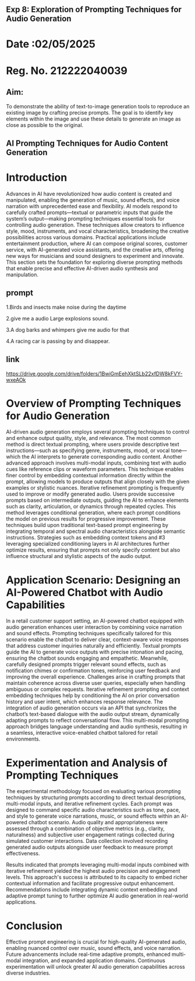 ## Exp 8: Exploration of Prompting Techniques for Audio Generation

# Date :02/05/2025
# Reg. No. 212222040039

## Aim:
To demonstrate the ability of text-to-image generation tools to reproduce an existing image by crafting precise prompts. The goal is to identify key elements within the image and use these details to generate an image as close as possible to the original.


## AI Prompting Techniques for Audio Content Generation
# Introduction
Advances in AI have revolutionized how audio content is created and manipulated, enabling the generation of music, sound effects, and voice narration with unprecedented ease and flexibility. AI models respond to carefully crafted prompts—textual or parametric inputs that guide the system’s output—making prompting techniques essential tools for controlling audio generation.
These techniques allow creators to influence style, mood, instruments, and vocal characteristics, broadening the creative possibilities across various domains. Practical applications include entertainment production, where AI can compose original scores, customer service, with AI-generated voice assistants, and the creative arts, offering new ways for musicians and sound designers to experiment and innovate.
This section sets the foundation for exploring diverse prompting methods that enable precise and effective AI-driven audio synthesis and manipulation.


## prompt
1.Birds and insects make noise during the daytime

2.give me  a audio Large explosions sound.

3.A dog barks and whimpers give me audio for that

4.A racing car is passing by and disappear.

## link 

https://drive.google.com/drive/folders/1BwiGmEehXktSLb22xfDW8kFVY-wxeAOk
# Overview of Prompting Techniques for Audio Generation
AI-driven audio generation employs several prompting techniques to control and enhance output quality, style, and relevance. The most common method is direct textual prompting, where users provide descriptive text instructions—such as specifying genre, instruments, mood, or vocal tone—which the AI interprets to generate corresponding audio content.
Another advanced approach involves multi-modal inputs, combining text with audio cues like reference clips or waveform parameters. This technique enables finer control by embedding contextual information directly within the prompt, allowing models to produce outputs that align closely with the given examples or stylistic nuances.
Iterative refinement prompting is frequently used to improve or modify generated audio. Users provide successive prompts based on intermediate outputs, guiding the AI to enhance elements such as clarity, articulation, or dynamics through repeated cycles. This method leverages conditional generation, where each prompt conditions the model on previous results for progressive improvement.
These techniques build upon traditional text-based prompt engineering by integrating temporal and spectral audio characteristics alongside semantic instructions. Strategies such as embedding context tokens and #3 leveraging specialized conditioning layers in AI
architectures further optimize results, ensuring that prompts not only specify content but also influence structural and stylistic aspects of the audio output.
# Application Scenario: Designing an AI-Powered Chatbot with Audio Capabilities
In a retail customer support setting, an AI-powered chatbot equipped with audio generation enhances user interaction by combining voice narration and sound effects. Prompting techniques specifically tailored for this scenario enable the chatbot to deliver clear, context-aware voice responses that address customer inquiries naturally and efficiently.
Textual prompts guide the AI to generate voice outputs with precise intonation and pacing, ensuring the chatbot sounds engaging and empathetic. Meanwhile, carefully designed prompts trigger relevant sound effects, such as notification chimes or confirmation tones, reinforcing user feedback and improving the overall experience.
Challenges arise in crafting prompts that maintain coherence across diverse user queries, especially when handling ambiguous or complex requests. Iterative refinement prompting and context embedding techniques help by conditioning the AI on prior conversation history and user intent, which enhances response relevance.
The integration of audio generation occurs via an API that synchronizes the chatbot’s text-based dialogue with the audio output stream, dynamically adapting prompts to reflect conversational flow. This multi-modal prompting approach bridges language understanding and audio synthesis, resulting in a seamless, interactive voice-enabled chatbot tailored for retail environments.
# Experimentation and Analysis of Prompting Techniques
The experimental methodology focused on evaluating various prompting techniques by structuring prompts according to direct textual descriptions, multi-modal inputs, and iterative refinement cycles. Each prompt was designed to command specific audio characteristics such as tone, pace, and style to generate voice narrations, music, or sound effects within an AI-powered chatbot scenario.
Audio quality and appropriateness were assessed through a combination of objective metrics (e.g., clarity, naturalness) and subjective user engagement ratings collected during simulated customer interactions. Data collection involved recording generated audio outputs alongside user feedback to measure prompt effectiveness.

Results indicated that prompts leveraging multi-modal inputs combined with iterative refinement yielded the highest audio precision and engagement levels. This approach's success is attributed to its capacity to embed richer contextual information and facilitate progressive output enhancement. Recommendations include integrating dynamic
context embedding and adaptive prompt tuning to further optimize AI audio generation in real-world applications.
# Conclusion
Effective prompt engineering is crucial for high-quality AI-generated audio, enabling nuanced control over music, sound effects, and voice narration. Future advancements include real-time adaptive prompts, enhanced multi-modal integration, and expanded application domains. Continuous experimentation will unlock greater AI audio generation capabilities across diverse industries.


